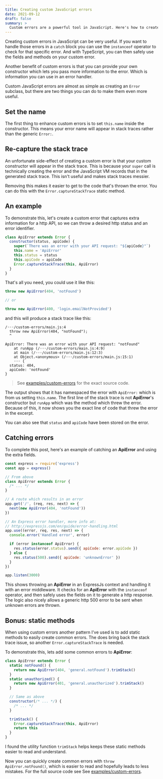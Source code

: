 ```yaml
---
title: Creating custom JavaScript errors
date: 2021-09-12
draft: false
summary: >
  Custom errors are a powerful tool in JavaScript. Here's how to create them with modern ES classes and static methods.
---
```


Creating custom errors in JavaScript can be very useful. If you want to handle those errors in a `catch` block you can use the `instanceof` operator to check for that specific error. And with TypeScript, you can then safely use the fields and methods on your custom error.

Another benefit of custom errors is that you can provide your own constructor which lets you pass more information to the error. Which is information you can use in an error handler.

Custom JavaScript errors are almost as simple as creating an `Error` subclass, but there are two things you can do to make them even more useful.

## Set the name

The first thing to enhance custom errors is to set `this.name` inside the constructor. This means your error name will appear in stack traces rather than the generic `Error:`.

## Re-capture the stack trace

An unfortunate side-effect of creating a custom error is that your custom constructor will appear in the stack trace. This is because your `super` call is technically creating the error and the JavaScript VM records that in the generated stack trace. This isn't useful and makes stack traces messier.

Removing this makes it easier to get to the code that's thrown the error. You can do this with the `Error.captureStackTrace` static method.

## An example

To demonstrate this, let's create a custom error that captures extra information for a http API, so we can throw a desired http status and an error identifier.

```js
class ApiError extends Error {
  constructor(status, apiCode) {
    super(`There was an error with your API request: "${apiCode}"`)
    this.name = 'ApiError'
    this.status = status
    this.apiCode = apiCode
    Error.captureStackTrace(this, ApiError)
  }
}
```

That's all you need, you could use it like this:

```js
throw new ApiError(404, 'notFound')

// or

throw new ApiError(400, 'login.emailNotProvided')
```

and this will produce a stack trace like this:

```
/◦◦◦/custom-errors/main.js:4
  throw new ApiError(404, "notFound");
  ^

ApiError: There was an error with your API request: "notFound"
    at runApp (/◦◦◦/custom-errors/main.js:4:9)
    at main (/◦◦◦/custom-errors/main.js:12:3)
    at Object.<anonymous> (/◦◦◦/custom-errors/main.js:15:1)
    ◦◦◦ {
  status: 404,
  apiCode: 'notFound'
}
```

> See [examples/custom-errors](https://github.com/robb-j/r0b-blog/tree/master/examples/custom-errors) for the exact source code.

The output shows that it has namespaced the error with `ApiError:` which is from us setting `this.name`.
The first line of the stack trace is not **ApiError**'s constructor but `runApp` which was the method which threw the error.
Because of this, it now shows you the exact line of code that threw the error in the excerpt.

You can also see that `status` and `apiCode` have been stored on the error.

## Catching errors

To complete this post, here's an example of catching an **ApiError** and using the extra fields.

```js
const express = require('express')
const app = express()

// From above
class ApiError extends Error {
  /* ... */
}

// A route which results in an error
app.get('/', (req, res, next) => {
  next(new ApiError(404, 'notFound'))
})

// An Express error handler, more info at:
// http://expressjs.com/en/guide/error-handling.html
app.use((error, req, res, next) => {
  console.error('Handled error', error)

  if (error instanceof ApiError) {
    res.status(error.status).send({ apiCode: error.apiCode })
  } else {
    res.status(500).send({ apiCode: 'unknownError' })
  }
})

app.listen(3000)
```

This shows throwing an **ApiError** in an ExpressJs context and handling it with an error middleware.
It checks for an **ApiError** with the `instanceof` operator, and then safely uses the fields on it to generate a http response.
The logic also nicely allows a generic http 500 error to be sent when unknown errors are thrown.

## Bonus: static methods

When using custom errors another pattern I've used is to add static methods to easily create common errors. The does bring back the stack trace issue, so another `Error.captureStackTrace` is needed.

To demonstrate this, lets add some common errors to **ApiError**:

```js
class ApiError extends Error {
  static notFound() {
    return new ApiError(404, 'general.notFound').trimStack()
  }
  static unauthorized() {
    return new ApiError(401, 'general.unauthorized').trimStack()
  }

  // Same as above
  constructor(/* ... */) {
    /* ... */
  }

  trimStack() {
    Error.captureStackTrace(this, ApiError)
    return this
  }
}
```

I found the utility function `trimStack` helps keeps these static methods easier to read and understand.

Now you can quickly create common errors with `throw ApiError.notFound()`, which is easier to read and hopefully leads to less mistakes. For the full source code see See [examples/custom-errors](https://github.com/robb-j/r0b-blog/tree/master/examples/custom-errors).
